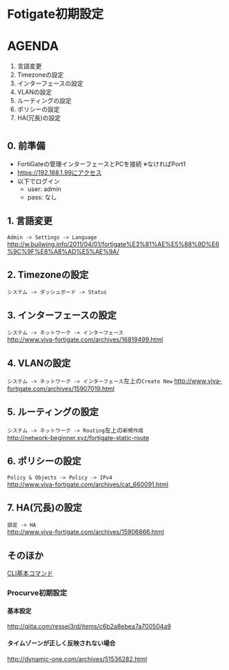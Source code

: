 # Fotigate初期設定

# AGENDA
1. 言語変更
2. Timezoneの設定
3. インターフェースの設定
4. VLANの設定
5. ルーティングの設定
6. ポリシーの設定
7. HA(冗長)の設定

# 
## 0. 前準備
- FortiGateの管理インターフェースとPCを接続
※なければPort1
- https://192.168.1.99にアクセス
- 以下でログイン
  - user: admin
  - pass: なし

## 1. 言語変更
`Admin -> Settings -> Language`
<http://w.builwing.info/2011/04/01/fortigate%E3%81%AE%E5%88%9D%E6%9C%9F%E8%A8%AD%E5%AE%9A/>

## 2. Timezoneの設定
`システム -> ダッシュボード -> Status`

## 3. インターフェースの設定
`システム -> ネットワーク -> インターフェース`  
<http://www.viva-fortigate.com/archives/16819499.html>

## 4. VLANの設定
`システム -> ネットワーク -> インターフェース`左上の`Create New`
<http://www.viva-fortigate.com/archives/15907019.html>

## 5. ルーティングの設定
`システム -> ネットワーク -> Routing`左上の`新規作成`  
<http://network-beginner.xyz/fortigate-static-route>

## 6. ポリシーの設定
`Policy & Objects -> Policy -> IPv4`  
<http://www.viva-fortigate.com/archives/cat_660091.html>

## 7. HA(冗長)の設定
`設定 -> HA`  
http://www.viva-fortigate.com/archives/15906866.html

## そのほか
[CLI基本コマンド](http://www.viva-fortigate.com/archives/16377634.html)

### Procurve初期設定
#### 基本設定
<http://qiita.com/ressei3rd/items/c6b2a8ebea7a700504a9>

#### タイムゾーンが正しく反映されない場合
<http://dynamic-one.com/archives/51536282.html>
